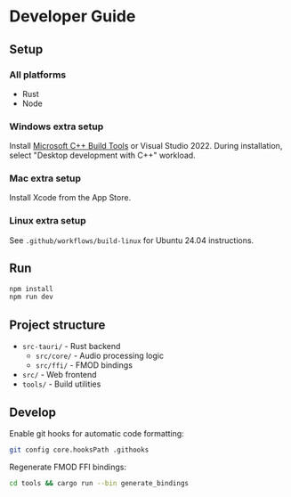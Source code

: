 # Developer Guide

## Setup

### All platforms

- Rust
- Node

### Windows extra setup

Install [Microsoft C++ Build Tools](https://visualstudio.microsoft.com/visual-cpp-build-tools/) or Visual Studio 2022.
During installation, select "Desktop development with C++" workload.

### Mac extra setup

Install Xcode from the App Store.

### Linux extra setup

See `.github/workflows/build-linux` for Ubuntu 24.04 instructions.

## Run

```bash
npm install
npm run dev
```

## Project structure

- `src-tauri/` - Rust backend
  - `src/core/` - Audio processing logic
  - `src/ffi/` - FMOD bindings
- `src/` - Web frontend
- `tools/` - Build utilities

## Develop

Enable git hooks for automatic code formatting:
```bash
git config core.hooksPath .githooks
```

Regenerate FMOD FFI bindings:
```bash
cd tools && cargo run --bin generate_bindings
```
